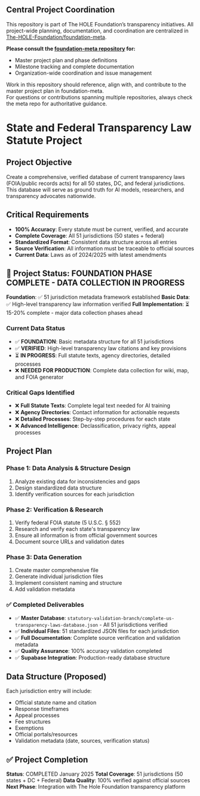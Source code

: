 ## Central Project Coordination

This repository is part of The HOLE Foundation’s transparency initiatives. All project-wide planning, documentation, and coordination are centralized in [The-HOLE-Foundation/foundation-meta](https://github.com/The-HOLE-Foundation/foundation-meta).

**Please consult the [foundation-meta repository](https://github.com/The-HOLE-Foundation/foundation-meta) for:**
- Master project plan and phase definitions
- Milestone tracking and complete documentation
- Organization-wide coordination and issue management

Work in this repository should reference, align with, and contribute to the master project plan in foundation-meta.  
For questions or contributions spanning multiple repositories, always check the meta repo for authoritative guidance.

# State and Federal Transparency Law Statute Project

## Project Objective
Create a comprehensive, verified database of current transparency laws (FOIA/public records acts) for all 50 states, DC, and federal jurisdictions. This database will serve as ground truth for AI models, researchers, and transparency advocates nationwide.

## Critical Requirements
- **100% Accuracy**: Every statute must be current, verified, and accurate
- **Complete Coverage**: All 51 jurisdictions (50 states + federal)
- **Standardized Format**: Consistent data structure across all entries
- **Source Verification**: All information must be traceable to official sources
- **Current Data**: Laws as of 2024/2025 with latest amendments

## 🚧 Project Status: FOUNDATION PHASE COMPLETE - DATA COLLECTION IN PROGRESS

**Foundation**: ✅ 51 jurisdiction metadata framework established
**Basic Data**: ✅ High-level transparency law information verified
**Full Implementation**: ⏳ 15-20% complete - major data collection phases ahead

### Current Data Status
- ✅ **FOUNDATION**: Basic metadata structure for all 51 jurisdictions
- ✅ **VERIFIED**: High-level transparency law citations and key provisions
- ⏳ **IN PROGRESS**: Full statute texts, agency directories, detailed processes
- ❌ **NEEDED FOR PRODUCTION**: Complete data collection for wiki, map, and FOIA generator

### Critical Gaps Identified
- ❌ **Full Statute Texts**: Complete legal text needed for AI training
- ❌ **Agency Directories**: Contact information for actionable requests
- ❌ **Detailed Processes**: Step-by-step procedures for each state
- ❌ **Advanced Intelligence**: Declassification, privacy rights, appeal processes

## Project Plan

### Phase 1: Data Analysis & Structure Design
1. Analyze existing data for inconsistencies and gaps
2. Design standardized data structure
3. Identify verification sources for each jurisdiction

### Phase 2: Verification & Research
1. Verify federal FOIA statute (5 U.S.C. § 552)
2. Research and verify each state's transparency law
3. Ensure all information is from official government sources
4. Document source URLs and validation dates

### Phase 3: Data Generation
1. Create master comprehensive file
2. Generate individual jurisdiction files
3. Implement consistent naming and structure
4. Add validation metadata

### ✅ Completed Deliverables
- ✅ **Master Database**: `statutory-validation-branch/complete-us-transparency-laws-database.json` - All 51 jurisdictions verified
- ✅ **Individual Files**: 51 standardized JSON files for each jurisdiction
- ✅ **Full Documentation**: Complete source verification and validation metadata
- ✅ **Quality Assurance**: 100% accuracy validation completed
- ✅ **Supabase Integration**: Production-ready database structure

## Data Structure (Proposed)
Each jurisdiction entry will include:
- Official statute name and citation
- Response timeframes
- Appeal processes
- Fee structures
- Exemptions
- Official portals/resources
- Validation metadata (date, sources, verification status)

## ✅ Project Completion
**Status**: COMPLETED January 2025
**Total Coverage**: 51 jurisdictions (50 states + DC + Federal)
**Data Quality**: 100% verified against official sources
**Next Phase**: Integration with The Hole Foundation transparency platform
